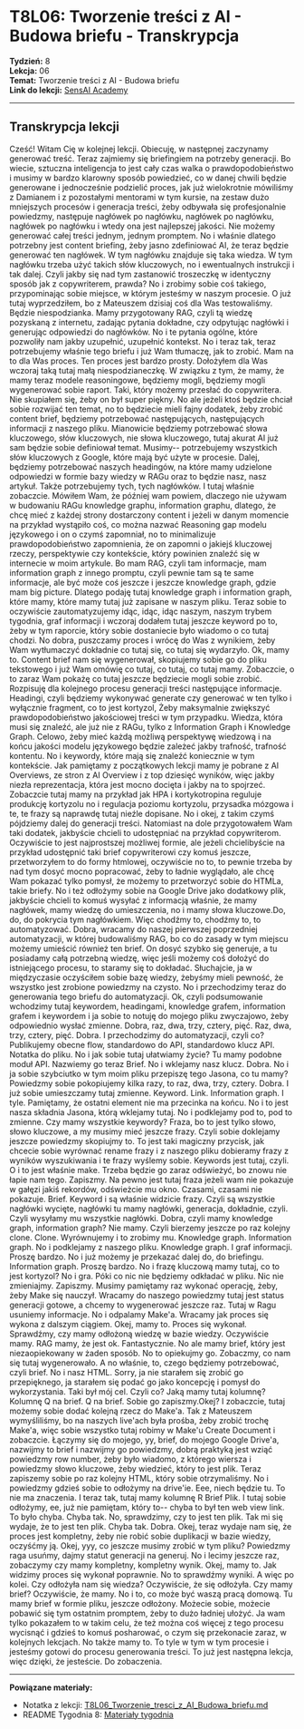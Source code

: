 # T8L06: Tworzenie treści z AI - Budowa briefu - Transkrypcja

**Tydzień:** 8  
**Lekcja:** 06  
**Temat:** Tworzenie treści z AI - Budowa briefu  
**Link do lekcji:** [SensAI Academy](https://learn.sensai.academy/next/public/lesson/351)

---

## Transkrypcja lekcji

Cześć! Witam Cię w kolejnej lekcji. Obiecuję, w następnej zaczynamy generować treść. Teraz zajmiemy się briefingiem na potrzeby generacji. Bo wiecie, sztuczna inteligencja to jest cały czas walka o prawdopodobieństwo i musimy w bardzo klarowny sposób powiedzieć, co w danej chwili będzie generowane i jednocześnie podzielić proces, jak już wielokrotnie mówiliśmy z Damianem i z pozostałymi mentorami w tym kursie, na zestaw dużo mniejszych procesów i generacja treści, żeby odbywała się profesjonalnie powiedzmy, następuje nagłówek po nagłówku, nagłówek po nagłówku, nagłówek po nagłówku i wtedy ona jest najlepszej jakości. Nie możemy generować całej treści jednym, jednym promptem. No i właśnie dlatego potrzebny jest content briefing, żeby jasno zdefiniować AI, że teraz będzie generować ten nagłówek. W tym nagłówku znajduje się taka wiedza. W tym nagłówku trzeba użyć takich słów kluczowych, no i ewentualnych instrukcji i tak dalej. Czyli jakby się nad tym zastanowić troszeczkę w identyczny sposób jak z copywriterem, prawda? No i zrobimy sobie coś takiego, przypominając sobie miejsce, w którym jesteśmy w naszym procesie. O już tutaj wyprzedziłem, bo z Mateuszem dzisiaj coś dla Was testowaliśmy. Będzie niespodzianka. Mamy przygotowany RAG, czyli tą wiedzę pozyskaną z internetu, zadając pytania dokładne, czy odpytując nagłówki i generując odpowiedzi do nagłówków. No i te pytania ogólne, które pozwoliły nam jakby uzupełnić, uzupełnić kontekst. No i teraz tak, teraz potrzebujemy właśnie tego briefu i już Wam tłumaczę, jak to zrobić. Mam na to dla Was proces. Ten proces jest bardzo prosty. Dołożyłem dla Was wczoraj taką tutaj małą niespodzianeczkę. W związku z tym, że mamy, że mamy teraz modele reasoningowe, będziemy mogli, będziemy mogli wygenerować sobie raport. Taki, który możemy przesłać do copywritera. Nie skupiałem się, żeby on był super piękny. No ale jeżeli ktoś będzie chciał sobie rozwijać ten temat, no to będziecie mieli fajny dodatek, żeby zrobić content brief, będziemy potrzebować następujących, następujących informacji z naszego pliku. Mianowicie będziemy potrzebować słowa kluczowego, słów kluczowych, nie słowa kluczowego, tutaj akurat AI już sam będzie sobie definiował temat. Musimy-- potrzebujemy wszystkich słów kluczowych z Google, które mają być użyte w procesie. Dalej, będziemy potrzebować naszych headingów, na które mamy udzielone odpowiedzi w formie bazy wiedzy w RAGu oraz to będzie nasz, nasz artykuł. Także potrzebujemy tych, tych nagłówków. I tutaj właśnie zobaczcie. Mówiłem Wam, że później wam powiem, dlaczego nie używam w budowaniu RAGu knowledge graphu, information graphu, dlatego, że chcę mieć z każdej strony dostarczony content i jeżeli w danym momencie na przykład wystąpiło coś, co można nazwać Reasoning gap modelu językowego i on o czymś zapomniał, no to minimalizuje prawdopodobieństwo zapomnienia, że on zapomni o jakiejś kluczowej rzeczy, perspektywie czy kontekście, który powinien znaleźć się w internecie w moim artykule. Bo mam RAG, czyli tam informacje, mam information graph z innego promptu, czyli pewnie tam są te same informacje, ale być może coś jeszcze i jeszcze knowledge graph, gdzie mam big picture. Dlatego podaję tutaj knowledge graph i information graph, które mamy, które mamy tutaj już zapisane w naszym pliku. Teraz sobie to oczywiście zautomatyzujemy idąc, idąc, idąc naszym, naszym trybem tygodnia, graf informacji i wczoraj dodałem tutaj jeszcze keyword po to, żeby w tym raporcie, który sobie dostaniecie było wiadomo o co tutaj chodzi. No dobra, puszczamy proces i wrócę do Was z wynikiem, żeby Wam wytłumaczyć dokładnie co tutaj się, co tutaj się wydarzyło. Ok, mamy to. Content brief nam się wygenerował, skopiujemy sobie go do pliku tekstowego i już Wam omówię co tutaj, co tutaj, co tutaj mamy. Zobaczcie, o to zaraz Wam pokażę co tutaj jeszcze będziecie mogli sobie zrobić. Rozpisuję dla kolejnego procesu generacji treści następujące informacje. Headingi, czyli będziemy wykonywać generate czy generować w ten tylko i wyłącznie fragment, co to jest kortyzol, Żeby maksymalnie zwiększyć prawdopodobieństwo jakościowej treści w tym przypadku. Wiedza, która musi się znaleźć, ale już nie z RAGu, tylko z Information Graph i Knowledge Graph. Celowo, żeby mieć każdą możliwą perspektywę wiedzową i na końcu jakości modelu językowego będzie zależeć jakby trafność, trafność kontentu. No i keywordy, które mają się znaleźć koniecznie w tym kontekście. Jak pamiętamy z początkowych lekcji mamy je pobrane z AI Overviews, ze stron z AI Overview i z top dziesięć wyników, więc jakby niezła reprezentacja, która jest mocno docięta i jakby na to spojrzeć. Zobaczcie tutaj mamy na przykład jak HPA i kortykotropina reguluje produkcję kortyzolu no i regulacja poziomu kortyzolu, przysadka mózgowa i te, te frazy są naprawdę tutaj nieźle dopisane. No i okej, z takim czymś pójdziemy dalej do generacji treści. Natomiast na dole przygotowałem Wam taki dodatek, jakbyście chcieli to udostępniać na przykład copywriterom. Oczywiście to jest najprostszej możliwej formie, ale jeżeli chcielibyście na przykład udostępnić taki brief copywriterowi czy komuś jeszcze, przetworzyłem to do formy htmlowej, oczywiście no to, to pewnie trzeba by nad tym dosyć mocno popracować, żeby to ładnie wyglądało, ale chcę Wam pokazać tylko pomysł, że możemy to przetworzyć sobie do HTMLa, takie briefy. No i też odłożymy sobie na Google Drive jako dodatkowy plik, jakbyście chcieli to komuś wysyłać z informacją właśnie, że mamy nagłówek, mamy wiedzę do umieszczenia, no i mamy słowa kluczowe.Do, do, do pokrycia tym nagłówkiem. Więc chodźmy to, chodźmy to, to automatyzować. Dobra, wracamy do naszej pierwszej poprzedniej automatyzacji, w której budowaliśmy RAG, bo co do zasady w tym miejscu możemy umieścić również ten brief. On dosyć szybko się generuje, a tu posiadamy całą potrzebną wiedzę, więc jeśli możemy coś dołożyć do istniejącego procesu, to staramy się to dokładać. Słuchajcie, ja w międzyczasie oczyściłem sobie bazę wiedzy, żebyśmy mieli pewność, że wszystko jest zrobione powiedzmy na czysto. No i przechodzimy teraz do generowania tego briefu do automatyzacji. Ok, czyli podsumowanie wchodzimy tutaj keywordem, headingami, knowledge grafem, information grafem i keywordem i ja sobie to notuję do mojego pliku zwyczajowo, żeby odpowiednio wysłać zmienne. Dobra, raz, dwa, trzy, cztery, pięć. Raz, dwa, trzy, cztery, pięć. Dobra. I przechodzimy do automatyzacji, czyli co? Publikujemy obecne flow, standardowo do API, standardowo klucz API. Notatka do pliku. No i jak sobie tutaj ułatwiamy życie? Tu mamy podobne moduł API. Nazwiemy go teraz Brief. No i wklejamy nasz klucz. Dobra. No i ja sobie szybciutko w tym moim pliku przepiszę tego Jasona, co tu mamy? Powiedzmy sobie pokopiujemy kilka razy, to raz, dwa, trzy, cztery. Dobra. I już sobie umieszczamy tutaj zmienne. Keyword. Link. Information graph. I tyle. Pamiętamy, że ostatni element nie ma przecinka na końcu. No i to jest nasza składnia Jasona, którą wklejamy tutaj. No i podklejamy pod to, pod to zmienne. Czy mamy wszystkie keywordy? Fraza, bo to jest tylko słowo, słowo kluczowe, a my musimy mieć jeszcze frazy. Czyli sobie doklejamy jeszcze powiedzmy skopiujmy to. To jest taki magiczny przycisk, jak chcecie sobie wyrównać rename frazy i z naszego pliku dobieramy frazy z wyników wyszukiwania i te frazy wyślemy sobie. Keywords jest tutaj, czyli. O i to jest właśnie make. Trzeba będzie go zaraz odświeżyć, bo znowu nie łapie nam tego. Zapiszmy. Na pewno jest tutaj fraza jeżeli wam nie pokazuje w gałęzi jakiś rekordów, odświeżcie mu okno. Czasami, czasami nie pokazuje. Brief. Keyword i są właśnie widzicie frazy. Czyli są wszystkie nagłówki wycięte, nagłówki tu mamy nagłówki, generacja, dokładnie, czyli. Czyli wysyłamy mu wszystkie nagłówki. Dobra, czyli mamy knowledge graph, information graph? Nie mamy. Czyli bierzemy jeszcze po raz kolejny clone. Clone. Wyrównujemy i to zrobimy mu. Knowledge graph. Information graph. No i podklejamy z naszego pliku. Knowledge graph. I graf informacji. Proszę bardzo. No i już możemy je przekazać dalej do, do briefingu. Information graph. Proszę bardzo. No i frazę kluczową mamy tutaj, co to jest kortyzol? No i gra. Póki co nic nie będziemy odkładać w pliku. Nic nie zmieniajmy. Zapiszmy. Musimy pamiętamy raz wykonać operację, żeby, żeby Make się nauczył. Wracamy do naszego powiedzmy tutaj jest status generacji gotowe, a chcemy to wygenerować jeszcze raz. Tutaj w Ragu usuniemy informacje. No i odpalamy Make'a. Wracamy jak proces się wykona z dalszym ciągiem. Okej, mamy to. Proces się wykonał. Sprawdźmy, czy mamy odłożoną wiedzę w bazie wiedzy. Oczywiście mamy. RAG mamy, że jest ok. Fantastycznie. No ale mamy brief, który jest niezaopiekowany w żaden sposób. No to opiekujmy go. Zobaczmy, co nam się tutaj wygenerowało. A no właśnie, to, czego będziemy potrzebować, czyli brief. No i nasz HTML. Sorry, ja nie starałem się zrobić go przepięknego, ja starałem się podać go jako koncepcję i pomysł do wykorzystania. Taki był mój cel. Czyli co? Jaką mamy tutaj kolumnę? Kolumnę Q na brief. Q na brief. Sobie go zapiszmy.Okej? I zobaczcie, tutaj możemy sobie dodać kolejną rzecz do Make'a. Tak z Mateuszem wymyśliliśmy, bo na naszych live'ach była prośba, żeby zrobić trochę Make'a, więc sobie wszystko tutaj robimy w Make'u Create Document i zobaczcie. Łączymy się do mojego, yy, brief, do mojego Google Drive'a, nazwijmy to brief i nazwijmy go powiedzmy, dobrą praktyką jest wziąć powiedzmy row number, żeby było wiadomo, z którego wiersza i powiedzmy słowo kluczowe, żeby wiedzieć, który to jest plik. Teraz zapiszemy sobie po raz kolejny HTML, który sobie otrzymaliśmy. No i powiedzmy gdzieś sobie to odłożymy na drive'ie. Eee, niech będzie tu. To nie ma znaczenia. I teraz tak, tutaj mamy kolumnę R Brief Plik. I tutaj sobie odłożymy, ee, już nie pamiętam, który to-- chyba to był ten web view link. To było chyba. Chyba tak. No, sprawdzimy, czy to jest ten plik. Tak mi się wydaje, że to jest ten plik. Chyba tak. Dobra. Okej, teraz wydaje nam się, że proces jest kompletny, żeby nie robić sobie duplikacji w bazie wiedzy, oczyśćmy ją. Okej, yyy, co jeszcze musimy zrobić w tym pliku? Powiedzmy raga usuńmy, dajmy statut generacji na generuj. No i lecimy jeszcze raz, zobaczymy czy mamy kompletny, kompletny wynik. Okej, mamy to. Jak widzimy proces się wykonał poprawnie. No to sprawdźmy wyniki. A więc po kolei. Czy odłożyła nam się wiedza? Oczywiście, że się odłożyła. Czy mamy brief? Oczywiście, że mamy. No i to, co może być waszą pracą domową. Tu mamy brief w formie pliku, jeszcze odłożony. Możecie sobie, możecie pobawić się tym ostatnim promptem, żeby to dużo ładniej ułożyć. Ja wam tylko pokazałem to w takim celu, że też można coś więcej z tego procesu wycisnąć i gdzieś to komuś posharować, o czym się przekonacie zaraz, w kolejnych lekcjach. No także mamy to. To tyle w tym w tym procesie i jesteśmy gotowi do procesu generowania treści. To już jest następna lekcja, więc dzięki, że jesteście. Do zobaczenia.

---

**Powiązane materiały:**
- Notatka z lekcji: [T8L06_Tworzenie_tresci_z_AI_Budowa_briefu.md](./T8L06_Tworzenie_tresci_z_AI_Budowa_briefu.md)
- README Tygodnia 8: [Materiały tygodnia](../README.md) 